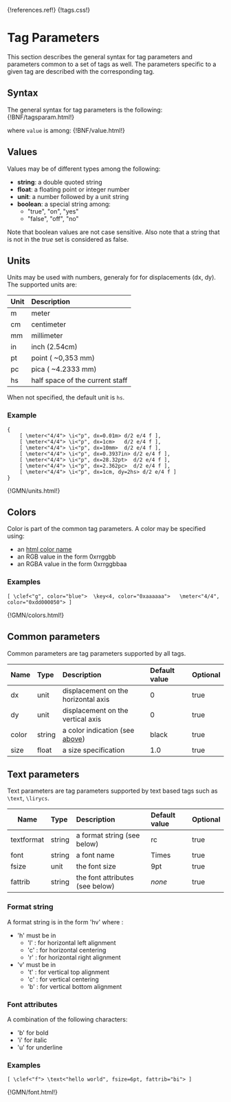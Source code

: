 {!references.ref!}
{!tags.css!}

# Tag Parameters 

This section describes the general syntax for tag parameters and parameters common to a set of tags as well.
The parameters specific to a given tag are described with the corresponding tag.

## Syntax

The general syntax for tag parameters is the following:
{!BNF/tagsparam.html!}

where `value` is among:
{!BNF/value.html!}



## Values

Values may be of different types among the following:

- **string**: a double quoted string
- **float**: a floating point or integer number
- **unit**: a number followed by a unit string
- **boolean**: a special string among:
    - "true", "on", "yes" 
    - "false", "off", "no" 

Note that boolean values are not case sensitive. Also note that a string that is not in the *true* set is considered as false.



## Units

Units may be used with numbers, generaly for for displacements (dx, dy).   
The supported units are:

| Unit        | Description    |
| ------------- |:-------------| 
| m       | meter |
| cm      | centimeter |
| mm      | millimeter |
| in      | inch  (2.54cm)|
| pt      | point ( ~0,353 mm) |
| pc      | pica  ( ~4.2333 mm) |
| hs      | half space of the current staff |

When not specified, the default unit is `hs`.

### Example
~~~~~~
{
	[ \meter<"4/4"> \i<"p", dx=0.01m> d/2 e/4 f ],
	[ \meter<"4/4"> \i<"p", dx=1cm>   d/2 e/4 f ],
	[ \meter<"4/4"> \i<"p", dx=10mm>  d/2 e/4 f ],
	[ \meter<"4/4"> \i<"p", dx=0.3937in> d/2 e/4 f ],
	[ \meter<"4/4"> \i<"p", dx=28.32pt>  d/2 e/4 f ],
	[ \meter<"4/4"> \i<"p", dx=2.362pc>  d/2 e/4 f ],
	[ \meter<"4/4"> \i<"p", dx=1cm, dy=2hs> d/2 e/4 f ]
}
~~~~~~
{!GMN/units.html!}


## Colors

Color is part of the common tag parameters. A color may be specified using:

- an [html color name](https://www.w3schools.com/colors/colors_names.asp)
- an RGB value in the form 0xrrggbb
- an RGBA value in the form 0xrrggbbaa
  
### Examples
~~~~~~
[ \clef<"g", color="blue"> 	\key<4, color="0xaaaaaa"> 	\meter<"4/4", color="0xdd000050"> ]
~~~~~~
{!GMN/colors.html!}



## Common parameters
Common parameters are tag parameters supported by all tags.

| Name        	| Type   | Description    | Default value  | Optional |
| ------------- |:-------| :--------------| :------------- | :--------| 
| dx       		| unit   | displacement on the horizontal axis | 0 | true |
| dy      		| unit   | displacement on the vertical axis | 0 | true |
| color      	| string | a color indication (see [above](#colors))| black | true |
| size      	| float  | a size specification | 1.0 | true |



## Text parameters

Text parameters are tag parameters supported by text based tags such as `\text`, `\lirycs`.

| Name        	| Type   | Description    | Default value  | Optional |
| ------------- |:-------| :--------------| :------------- | :--------|  
| textformat    | string | a format string (see below)  | rc | true |
| font      	| string | a font name | Times | true |
| fsize      	| unit   | the font size | 9pt | true |
| fattrib      	| string | the font attributes (see below) | *none* | true |

### Format string
A format string is in the form 'hv' where :

- 'h' must be in 
	- 'l' : for horizontal left alignment
	- 'c' : for horizontal centering
	- 'r' : for horizontal right alignment
- 'v' must be in 
	- 't' : for vertical top alignment
	- 'c' : for vertical centering
	- 'b' : for vertical bottom alignment

### Font attributes
A combination of the following characters:

- 'b' for bold 
- 'i' for italic 
- 'u' for underline 
  
### Examples
~~~~~~
[ \clef<"f"> \text<"hello world", fsize=6pt, fattrib="bi"> ]
~~~~~~
{!GMN/font.html!}



